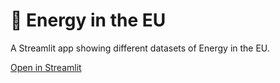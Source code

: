 # :electric_plug: Energy in the EU 

A Streamlit app showing different datasets of Energy in the EU.

[Open in Streamlit](https://gdp-dashboard-template-j0u45pkpe3.streamlit.app/?ref=blog.streamlit.io)
